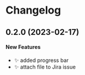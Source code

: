 # Changelog

## 0.2.0 (2023-02-17)

#### New Features

* :sparkles: added progress bar
* :sparkles: attach file to Jira issue
